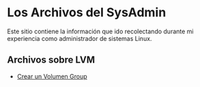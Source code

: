 # Los Archivos del SysAdmin
Este sitio contiene la información que ido recolectando durante mi experiencia como administrador de sistemas Linux.

## Archivos sobre LVM
- [Crear un Volumen Group](/LVM/CrearVG.html)

